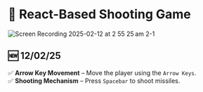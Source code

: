 # 🚀 React-Based Shooting Game

![Screen Recording 2025-02-12 at 2 55 25 am 2-1](https://github.com/user-attachments/assets/331f36c8-cbcb-4873-9382-b330e9504375)

## 🆕 12/02/25
✅ **Arrow Key Movement** – Move the player using the `Arrow Keys`.  
✅ **Shooting Mechanism** – Press `Spacebar` to shoot missiles.  
